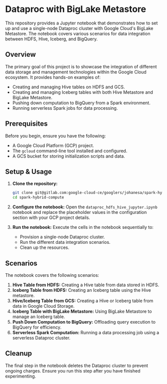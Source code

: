 # Dataproc with BigLake Metastore

This repository provides a Jupyter notebook that demonstrates how to set up and use a single-node Dataproc cluster with Google Cloud's BigLake Metastore. The notebook covers various scenarios for data integration between HDFS, Hive, Iceberg, and BigQuery.

## Overview

The primary goal of this project is to showcase the integration of different data storage and management technologies within the Google Cloud ecosystem. It provides hands-on examples of:

-   Creating and managing Hive tables on HDFS and GCS.
-   Creating and managing Iceberg tables with both Hive Metastore and BigLake Metastore.
-   Pushing down computation to BigQuery from a Spark environment.
-   Running serverless Spark jobs for data processing.

## Prerequisites

Before you begin, ensure you have the following:

-   A Google Cloud Platform (GCP) project.
-   The `gcloud` command-line tool installed and configured.
-   A GCS bucket for storing initialization scripts and data.

## Setup & Usage

1.  **Clone the repository:**
    ```bash
    git clone git@gitlab.com:google-cloud-ce/googlers/johanesa/spark-hybrid-compute.git
    cd spark-hybrid-compute
    ```

2.  **Configure the notebook:**
    Open the `dataproc_hdfs_hive_jupyter.ipynb` notebook and replace the placeholder values in the configuration section with your GCP project details.

3.  **Run the notebook:**
    Execute the cells in the notebook sequentially to:
    -   Provision a single-node Dataproc cluster.
    -   Run the different data integration scenarios.
    -   Clean up the resources.

## Scenarios

The notebook covers the following scenarios:

1.  **Hive Table from HDFS:** Creating a Hive table from data stored in HDFS.
2.  **Iceberg Table from HDFS:** Creating an Iceberg table using the Hive metastore.
3.  **Hive/Iceberg Table from GCS:** Creating a Hive or Iceberg table from data in Google Cloud Storage.
4.  **Iceberg Table with BigLake Metastore:** Using BigLake Metastore to manage an Iceberg table.
5.  **Push Down Computation to BigQuery:** Offloading query execution to BigQuery for efficiency.
6.  **Serverless Spark Computation:** Running a data processing job using a serverless Dataproc cluster.

## Cleanup

The final step in the notebook deletes the Dataproc cluster to prevent ongoing charges. Ensure you run this step after you have finished experimenting.

